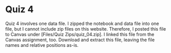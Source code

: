 # Quiz 4

Quiz 4 involves one data file.
I zipped the notebook and data file into one file, but I cannot include zip files on this website.
Therefore, I posted this file to Canvas under [Files/Quiz Zips/quiz_04.zip].
I linked this file from the Canvas assignment, too.
Download and extract this file, leaving the file names and relative positions as-is.
